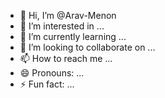 - 👋 Hi, I’m @Arav-Menon
- 👀 I’m interested in ...
- 🌱 I’m currently learning ...
- 💞️ I’m looking to collaborate on ...
- 📫 How to reach me ...
- 😄 Pronouns: ...
- ⚡ Fun fact: ...

<!---
Arav-Menon/Arav-Menon is a ✨ special ✨ repository because its `README.md` (this file) appears on your GitHub profile.
You can click the Preview link to take a look at your changes.
--->
